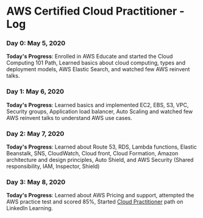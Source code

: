 # AWS Certified Cloud Practitioner - Log

### Day 0: May 5, 2020

**Today's Progress**: Enrolled in AWS Educate and started the Cloud Computing 101 Path, Learned basics about cloud computing, types and deployment models, AWS Elastic Search, and watched few AWS reinvent talks. 

### Day 1: May 6, 2020

**Today's Progress**: Learned basics and implemented EC2, EBS, S3, VPC, Security groups, Application load balancer, Auto Scaling and watched few AWS reinvent talks to understand AWS use cases.

### Day 2: May 7, 2020

**Today's Progress**: Learned about Route 53, RDS, Lambda functions, Elastic Beanstalk, SNS, CloudWatch, Cloud front, Cloud Formation, Amazon architecture and design principles, Auto Shield, and AWS Security (Shared responsibility, IAM, Inspector, Shield)

### Day 3: May 8, 2020

**Today's Progress**: Learned about AWS Pricing and support, attempted the AWS practice test and scored 85%, Started [Cloud Practitioner](https://www.linkedin.com/learning/paths/prepare-for-the-aws-certified-cloud-practitioner-exam) path on LinkedIn Learning.  